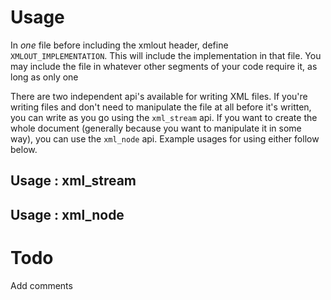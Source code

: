 # Usage

In *one* file before including the xmlout header, define `XMLOUT_IMPLEMENTATION`. This will include the implementation in that file. You may include the file in whatever other segments of your code require it, as long as only one

There are two independent api's available for writing XML files. If you're writing files and don't need to manipulate the file at all before it's written, you can write as you go using the `xml_stream` api. If you want to create the whole document (generally because you want to manipulate it in some way), you can use the `xml_node` api. Example usages for using either follow below.

## Usage : xml_stream


## Usage : xml_node


# Todo
Add comments